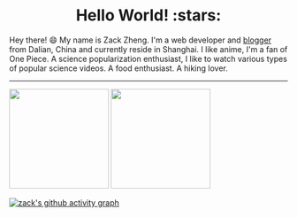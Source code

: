 <h1 align="center">Hello World! :stars: </h1>


<!-- <img align='right' src='https://user-images.githubusercontent.com/18522167/180609440-aee8efa0-d6eb-4f4a-b551-de00ae291b97.png' width='300"'> -->


Hey there! :smile: My name is Zack Zheng. I'm a web developer and [blogger](https://zack-xy.github.io/knownNet/) from Dalian, China and currently reside in Shanghai. I like anime, I'm a fan of One Piece. A science popularization enthusiast, I like to watch various types of popular science videos. A food enthusiast. A hiking lover.
<br/>

<hr/>

<!-- ![Personal 3D Metrics](./profile-3d-contrib/profile-night-rainbow.svg) -->

<p>
  <img height="180em" src="https://github-readme-stats.vercel.app/api?username=zack-xy&theme=buefy&show_icons=true" />
  <img height="180em" src="https://github-readme-stats.vercel.app/api/top-langs/?username=zack-xy&theme=buefy&layout=compact" />
</p>
<p>

  [![zack's github activity graph](https://github-readme-activity-graph.vercel.app/graph?username=zack-xy&bg_color=ffffff&color=765005&line=09a7d3&point=f47a75&area=true&hide_border=true)](https://github.com/zack-xy/zack-xy)

</p>
